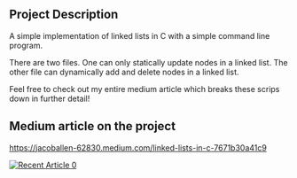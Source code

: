 ## Project Description

A simple implementation of linked lists in C with a simple command line program.

There are two files. One can only statically update nodes in a linked list. The other file can dynamically add and delete nodes in a linked list.

Feel free to check out my entire medium article which breaks these scrips down in further detail! 

## Medium article on the project

https://jacoballen-62830.medium.com/linked-lists-in-c-7671b30a41c9

 <a target="_blank" href="https://jacoballen-62830.medium.com/linked-lists-in-c-7671b30a41c9/medium/@jacoballen-62830/0"><img src="https://miro.medium.com/max/700/0*AX5Rc8UKGMoYFXLc/medium/@jacoballen-62830/0" alt="Recent Article 0">


